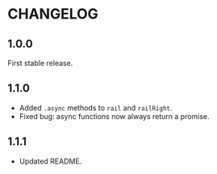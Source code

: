 # CHANGELOG

## 1.0.0

First stable release.

## 1.1.0

- Added `.async` methods to `rail` and `railRight`.
- Fixed bug: async functions now always return a promise.

## 1.1.1

- Updated README.
